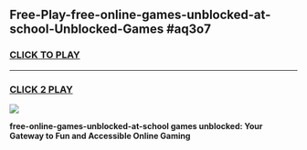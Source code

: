 
## Free-Play-free-online-games-unblocked-at-school-Unblocked-Games #aq3o7
<h3>
<a href="https://news.freeplayer.one?title=free-online-games-unblocked-at-school&ref=8M">CLICK TO PLAY</a></h3>
<hr>

<h3>
<a href="https://news.freeplayer.one?title=free-online-games-unblocked-at-school&ref=8M">CLICK 2 PLAY</a>
  
</h3>

<a href="https://news.freeplayer.one?title=free-online-games-unblocked-at-school&ref=8M"><img src="https://clearcache.store/games.png"></a>


**free-online-games-unblocked-at-school games unblocked: Your Gateway to Fun and Accessible Online Gaming**
